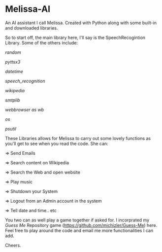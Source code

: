 # Melissa-AI
An AI assistant I call Melissa. Created with Python along with some built-in and downloaded libraries.

So to start off, the main library here, I'll say is the SpeechRecogintion Library. Some of the others include:

_random_

_pyttsx3_

_datetime_

_speech_recognition_

_wikipedia_

_smtplib_

_webbrowser as wb_

_os_

_psutil_

These Libraries allows for Melissa to carry out some lovely functions as you'll get to see when you read the code.
She can:

=> Send Emails

=> Search content on Wikipedia

=> Search the Web and open website

=> Play music

=> Shutdown your System

=> Logout from an Admin account in the system

=> Tell date and time.. etc

You two can as well play a game together if asked for. I incorprated my _Guess Me_ Repository game 
(https://github.com/michizler/Guess-Me) here.
Feel free to play around the code and email me more functionalities I can add.



Cheers.
